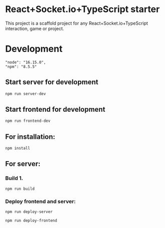 # React+Socket.io+TypeScript starter
This project is a scaffold project for any React+Socket.io+TypeScript interaction, game or project.
# Development

```
"node": "16.15.0",
"npm": "8.5.5"
```

## Start server for development
```bash
npm run server-dev
```
## Start frontend for development
```sh
npm run frontend-dev
```

## For installation:
```sh
npm install
```

## For server:
### Build 1.
```
npm run build
```

### Deploy frontend and server:

```
npm run deploy-server
```

```
npm run deploy-frontend
```